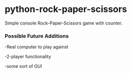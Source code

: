 # python-rock-paper-scissors
Simple console Rock-Paper-Scissors game with counter.


### Possible Future Additions

-Real computer to play against

-2-player functionality

-some sort of GUI
